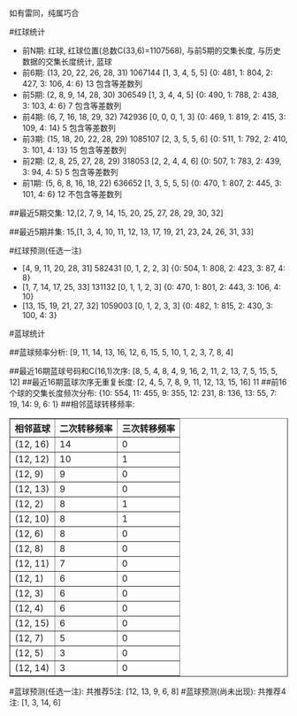 <!-- 
.. title: 双色球2015086期(2015-07-26)数据分析报告
.. slug: slott-2015086-2015-07-26-report
.. date: 2015-07-27 08:00:00 UTC+08:00
.. tags: Lottery
.. link: 
.. description: 
.. type: text
-->

如有雷同，纯属巧合

<!-- TEASER_END-->

#红球统计

- 前N期: 红球, 红球位置(总数C(33,6)=1107568), 与前5期的交集长度, 与历史数据的交集长度统计, 蓝球
- 前6期: (13, 20, 22, 26, 28, 31) 1067144 [1, 3, 4, 5, 5] {0: 481, 1: 804, 2: 427, 3: 106, 4: 6} 13 包含等差数列
- 前5期: (2, 8, 9, 14, 28, 30) 306549 [1, 3, 4, 4, 5] {0: 490, 1: 788, 2: 438, 3: 103, 4: 6} 7 包含等差数列
- 前4期: (6, 7, 16, 18, 29, 32) 742936 [0, 0, 0, 1, 3] {0: 469, 1: 819, 2: 415, 3: 109, 4: 14} 5 包含等差数列
- 前3期: (15, 18, 20, 22, 28, 29) 1085107 [2, 3, 5, 5, 6] {0: 511, 1: 792, 2: 410, 3: 101, 4: 13} 15 包含等差数列
- 前2期: (2, 8, 25, 27, 28, 29) 318053 [2, 2, 4, 4, 6] {0: 507, 1: 783, 2: 439, 3: 94, 4: 5} 5 包含等差数列
- 前1期: (5, 6, 8, 16, 18, 22) 636652 [1, 3, 5, 5, 5] {0: 470, 1: 807, 2: 445, 3: 101, 4: 6} 12 不包含等差数列

##最近5期交集:
12,[2, 7, 9, 14, 15, 20, 25, 27, 28, 29, 30, 32]

##最近5期并集:
15,[1, 3, 4, 10, 11, 12, 13, 17, 19, 21, 23, 24, 26, 31, 33]

#红球预测(任选一注)

- [4, 9, 11, 20, 28, 31] 582431 [0, 1, 2, 2, 3] {0: 504, 1: 808, 2: 423, 3: 87, 4: 8}
- [1, 7, 14, 17, 25, 33] 131132 [0, 1, 1, 2, 3] {0: 470, 1: 801, 2: 443, 3: 106, 4: 10}
- [13, 15, 19, 21, 27, 32] 1059003 [0, 1, 2, 3, 3] {0: 482, 1: 815, 2: 430, 3: 100, 4: 3}

#蓝球统计

##蓝球频率分析:
[9, 11, 14, 13, 16, 12, 6, 15, 5, 10, 1, 2, 3, 7, 8, 4]

##最近16期蓝球号码和C(16,1)次序:
[8, 5, 4, 8, 4, 9, 16, 2, 11, 2, 13, 7, 5, 15, 5, 12]
##最近16期蓝球次序无重复长度:
[2, 4, 5, 7, 8, 9, 11, 12, 13, 15, 16] 11
##前16个球的交集长度频次分布:
{10: 554, 11: 455, 9: 355, 12: 231, 8: 136, 13: 55, 7: 19, 14: 9, 6: 1}
##相邻蓝球转移频率:
<table border="1" class="table table-striped dataframe">
  <thead>
    <tr style="text-align: right;">
      <th>相邻蓝球</th>
      <th>二次转移频率</th>
      <th>三次转移频率</th>
    </tr>
  </thead>
  <tbody>
    <tr>
      <td>(12, 16)</td>
      <td>14</td>
      <td>0</td>
    </tr>
    <tr>
      <td>(12, 12)</td>
      <td>10</td>
      <td>1</td>
    </tr>
    <tr>
      <td>(12, 9)</td>
      <td>9</td>
      <td>0</td>
    </tr>
    <tr>
      <td>(12, 13)</td>
      <td>9</td>
      <td>0</td>
    </tr>
    <tr>
      <td>(12, 2)</td>
      <td>8</td>
      <td>1</td>
    </tr>
    <tr>
      <td>(12, 10)</td>
      <td>8</td>
      <td>1</td>
    </tr>
    <tr>
      <td>(12, 6)</td>
      <td>8</td>
      <td>0</td>
    </tr>
    <tr>
      <td>(12, 8)</td>
      <td>8</td>
      <td>0</td>
    </tr>
    <tr>
      <td>(12, 11)</td>
      <td>7</td>
      <td>0</td>
    </tr>
    <tr>
      <td>(12, 1)</td>
      <td>6</td>
      <td>0</td>
    </tr>
    <tr>
      <td>(12, 3)</td>
      <td>6</td>
      <td>0</td>
    </tr>
    <tr>
      <td>(12, 4)</td>
      <td>6</td>
      <td>0</td>
    </tr>
    <tr>
      <td>(12, 15)</td>
      <td>6</td>
      <td>0</td>
    </tr>
    <tr>
      <td>(12, 7)</td>
      <td>5</td>
      <td>0</td>
    </tr>
    <tr>
      <td>(12, 5)</td>
      <td>3</td>
      <td>0</td>
    </tr>
    <tr>
      <td>(12, 14)</td>
      <td>3</td>
      <td>0</td>
    </tr>
  </tbody>
</table>
#蓝球预测(任选一注):
共推荐5注: [12, 13, 9, 6, 8]
#蓝球预测(尚未出现):
共推荐4注: [1, 3, 14, 6]

